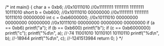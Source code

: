 /* 
int main()
{
	char a = 0xb6;		//0x10111010								//0x11111111 11111111 11111111 10111010 
	short b = 0xb600;	//0x10111010 00000000						//0x11111111 11111111 10111010 00000000
	int c = 0xb6000000; //0x10111010 00000000 00000000 00000000		//0x10111010 00000000 00000000 00000000 
	if (a == 0xb6)
		printf("a");
	if (b == 0xb600)
		printf("b");
	if (c == 0xb6000000)
		printf("c");
	printf("%d\n", a);	//-74	11001010  10110101  10110110
	printf("%d\n", b);	//-18944
	printf("%d\n", c);	//-1241513984
	return 0;
}
*/